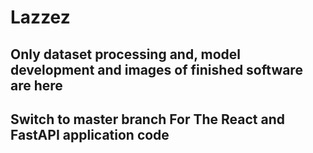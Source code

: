 # Lazzez
## Only dataset processing and, model development and images of finished software are here
## Switch to master branch For The React and FastAPI application code
